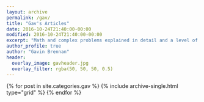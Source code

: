 ```yaml
---
layout: archive
permalink: /gav/
title: "Gav's Articles"
date: 2016-10-24T21:40:00-00:00
modified: 2016-10-24T21:40:00-00:00
excerpt: "Math and complex problems explained in detail and a level of simplicity."
author_profile: true
author: "Gavin Brennan"
header:
  overlay_image: gavheader.jpg
  overlay_filter: rgba(50, 50, 50, 0.5)
---
```


{% for post in site.categories.gav %}
  {% include archive-single.html type="grid" %}
{% endfor %}